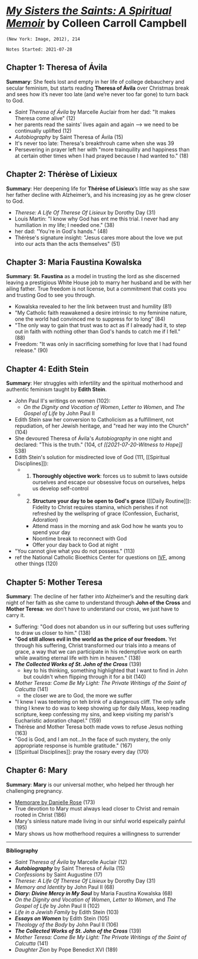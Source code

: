 
# [*My Sisters the Saints: A Spiritual Memoir*](https://www.amazon.com/My-Sisters-Saints-Spiritual-Memoir/dp/077043651X) by Colleen Carroll Campbell

`(New York: Image, 2012), 214`

`Notes Started: 2021-07-28`


## Chapter 1: Theresa of Ávila
**Summary**: She feels lost and empty in her life of college debauchery and secular feminism, but starts reading **Theresa of Ávila** over Christmas break and sees how it’s never too late (and we’re never too far gone) to turn back to God.

- *Saint Theresa of Ávila* by Marcelle Auclair from her dad: "It makes Theresa come alive" (12)
- her parents read the saints' lives again and again --> we need to be continually uplifted (12)
- *Autobiography* by Saint Theresa of Ávila (15)
- It's never too late: Theresa's breakthrouh came when she was 39
- Persevering in prayer left her with "more trainquility and happiness than at certain other times when I had prayed because I had wanted to." (18)


## Chapter 2: Thérèse of Lixieux
**Summary**: Her deepening life for **Thérèse of Lisieux**’s little way as she saw her father decline with Alzheimer’s, and his increasing joy as he grew closer to God.

- *Therese: A Life Of Therese Of Lisieux* by Dorothy Day (31)
- Louis Martin: "I know why God has ent me this trial. I never had any humiliation in my life; I needed one." (38)
- her dad: "You're in God's hands." (48)
- Thérèse's signature insight: "Jesus cares more about the love we put into our acts than the acts themselves" (51)


## Chapter 3: Maria Faustina Kowalska
**Summary**: **St. Faustina** as a model in trusting the lord as she discerned leaving a prestigious White House job to marry her husband and be with her ailing father. True freedom is not license, but a commitment that costs you and trusting God to see you through.

- Kowalska revealed to her the link between trust and humility (81)
- "My Catholic faith reawakened a desire intrinsic to my feminine nature, one the world had convinced me to suppress for to long" (84)
- "The only way to gain that trust was to act as if I already had it, to step out in faith with nothing other than God's hands to catch me if I fell." (88)
- Freedom: "It was only in sacrificing something for love that I had found release." (90)


## Chapter 4: Edith Stein
**Summary**: Her struggles with infertility and the spiritual motherhood and authentic feminism taught by **Edith Stein**.

- John Paul II's writings on women (102):
	- *On the Dignity and Vocation of Women*, *Letter to Women*, and *The Gospel of Life* by John Paul II
- Edith Stein saw her conversion to Catholicism as a fulfillment, not repudiation, of her Jewish heritage, and "read her way into the Church" (104)
- She devoured Theresa of Ávila's *Autobiography* in one night and declared: "This is the truth." (104, cf *[[2021-07-20-Witness to Hope]]* 538)
- Edith Stein's solution for misdirected love of God (111, [[Spiritual Disciplines]]):
	- 1. **Thoroughly objective work**: forces us to submit to laws outside ourselves and escape our obsessive focus on ourselves, helps us develop self-control
	- 2. **Structure your day to be open to God's grace** ([[Daily Routine]]): Fidelity to Christ requires stamina, which perishes if not refreshed by the wellspring of grace (Confession, Eucharist, Adoration)
		- Attend mass in the morning and ask God how he wants you to spend your day
		- Noontime break to reconnect with God
		- Offer your day back to God at night
- "You cannot give what you do not possess." (113)
- ref the National Catholic Bioethics Center for questions on [IVF](https://static1.squarespace.com/static/5e3ada1a6a2e8d6a131d1dcd/t/5eb9a41375cd202d4ca2c276/1589224467980/IVFPreachingPoints.pdf), among other things (120)



## Chapter 5: Mother Teresa
**Summary**: The decline of her father into Alzheimer’s and the resulting dark night of her faith as she came to understand through **John of the Cross** and **Mother Teresa**: we don’t have to understand our cross, we just have to carry it.

- Suffering: "God does not abandon us in our suffering but uses suffering to draw us closer to him." (138)
- "**God still allows evil in the world as the price of our freedom.** Yet through his suffering, Christ transformed our trials into a means of grace, a way that we can participate in his redemptive work on earth while awaiting eternal life with him in heaven." (138)
- ***The Collected Works of St. John of the Cross*** (139)
	- key to his thinking, something highlighted that I want to find in John but couldn't when flipping through it for a bit (140)
- *Mother Teresa: Come Be My Light: The Private Writings of the Saint of Calcutta* (141)
	- the closer we are to God, the more we suffer
- "I knew I was teetering on teh brink of a dangerous cliff. The only safe thing I knew to do was to keep showing up for daily Mass, keep reading scripture, keep confessing my sins, and keep visiting my parish's Eucharistic adoration chapel." (159)
- Thérèse and Mother Teresa both made vows to refuse Jesus nothing (163)
- "God is God, and I am not...In the face of such mystery, the only appropriate response is humble gratitude." (167)
- [[Spiritual Disciplines]]: pray the rosary every day (170)


## Chapter 6: Mary
**Summary**: **Mary** is our universal mother, who helped her through her challenging pregnancy.

- [Memorare by Danielle Rose](https://youtu.be/H93HaDeg27c) (173)
- True devotion to Mary must always lead closer to Christ and remain rooted in Christ (186)
- Mary's sinless nature made living in our sinful world espeically painful (195)
- Mary shows us how motherhood requires a willingness to surrender


--- 

**Bibliography**

- *Saint Theresa of Ávila* by Marcelle Auclair (12)
- ***Autobiography*** by Saint Theresa of Ávila (15)
- *Confessions* by Saint Augustine (17)
- *Therese: A Life Of Therese Of Lisieux* by Dorothy Day (31)
- *Memory and Identity* by John Paul II (68)
- ***Diary: Divine Mercy in My Soul*** by Maria Faustina Kowalska (68)
- *On the Dignity and Vocation of Women*, *Letter to Women*, and *The Gospel of Life* by John Paul II (102)
- *Life in a Jewish Family* by Edith Stein (103)
- ***Essays on Women*** by Edith Stein (105)
- *Theology of the Body* by John Paul II (106)
- ***The Collected Works of St. John of the Cross*** (139)
- *Mother Teresa: Come Be My Light: The Private Writings of the Saint of Calcutta* (141)
- *Daughter Zion* by Pope Benedict XVI (189)
